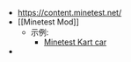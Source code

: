 - https://content.minetest.net/
- [[Minetest Mod]]
	- 示例:
		- [Minetest Kart car](https://content.minetest.net/packages/apercy/kartcar/)
-